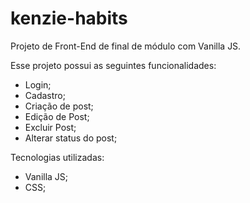 # kenzie-habits
Projeto de Front-End de final de módulo com Vanilla JS.

Esse projeto possui as seguintes funcionalidades:

- Login;
- Cadastro;
- Criação de post;
- Edição de Post;
- Excluir Post;
- Alterar status do post;


Tecnologias utilizadas:
- Vanilla JS;
- CSS;


